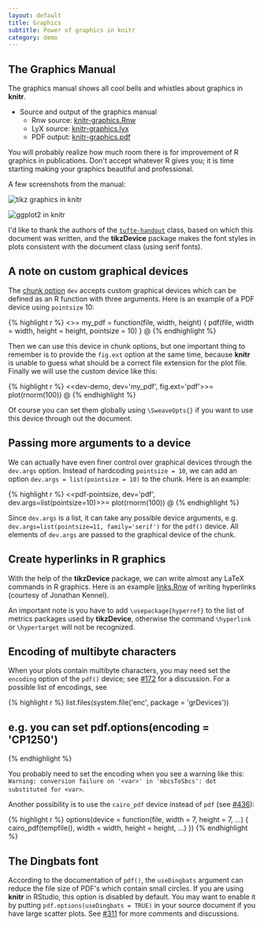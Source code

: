 ```yaml
---
layout: default
title: Graphics
subtitle: Power of graphics in knitr
category: demo
---
```


## The Graphics Manual

The graphics manual shows all cool bells and whistles about graphics in **knitr**.

- Source and output of the graphics manual
  - Rnw source: [knitr-graphics.Rnw](https://github.com/yihui/knitr/blob/master/inst/examples/knitr-graphics.Rnw)
  - LyX source: [knitr-graphics.lyx](https://github.com/yihui/knitr/blob/master/inst/examples/knitr-graphics.lyx)
  - PDF output: [knitr-graphics.pdf](https://bitbucket.org/stat/knitr/downloads/knitr-graphics.pdf)

You will probably realize how much room there is for improvement of R graphics in publications. Don't accept whatever R gives you; it is time starting making your graphics beautiful and professional.

A few screenshots from the manual:

![tikz graphics in knitr](http://i.imgur.com/HCkka.png)

![ggplot2 in knitr](http://i.imgur.com/BTEiu.png)

I'd like to thank the authors of the [`tufte-handout`](http://code.google.com/p/tufte-latex/) class, based on which this document was written, and the **tikzDevice** package makes the font styles in plots consistent with the document class (using serif fonts).

## A note on custom graphical devices

The [chunk option](http://yihui.name/knitr/options) `dev` accepts custom graphical devices which can be defined as an R function with three arguments. Here is an example of a PDF device using `pointsize` 10:

{% highlight r %}
<<custom-dev>>=
my_pdf = function(file, width, height) {
  pdf(file, width = width, height = height, pointsize = 10)
}
@
{% endhighlight %}

Then we can use this device in chunk options, but one important thing to remember is to provide the `fig.ext` option at the same time, because **knitr** is unable to guess what should be a correct file extension for the plot file. Finally we will use the custom device like this:

{% highlight r %}
<<dev-demo, dev='my_pdf', fig.ext='pdf'>>=
plot(rnorm(100))
@
{% endhighlight %}

Of course you can set them globally using `\SweaveOpts{}` if you want to use this device through out the document.

## Passing more arguments to a device

We can actually have even finer control over graphical devices through the `dev.args` option. Instead of hardcoding `pointsize = 10`, we can add an option `dev.args = list(pointsize = 10)` to the chunk. Here is an example:

{% highlight r %}
<<pdf-pointsize, dev='pdf', dev.args=list(pointsize=10)>>=
plot(rnorm(100))
@
{% endhighlight %}

Since `dev.args` is a list, it can take any possible device arguments, e.g. `dev.args=list(pointsize=11, family='serif')` for the `pdf()` device. All elements of `dev.args` are passed to the graphical device of the chunk.

## Create hyperlinks in R graphics

With the help of the **tikzDevice** package, we can write almost any LaTeX commands in R graphics. Here is an example [links.Rnw](https://gist.github.com/1937313) of writing hyperlinks (courtesy of Jonathan Kennel).

An important note is you have to add `\usepackage{hyperref}` to the list of metrics packages used by **tikzDevice**, otherwise the command `\hyperlink` or `\hypertarget` will not be recognized.

## Encoding of multibyte characters

When your plots contain multibyte characters, you may need set the `encoding` option of the `pdf()` device; see [#172](https://github.com/yihui/knitr/issues/172) for a discussion. For a possible list of encodings, see

{% highlight r %}
list.files(system.file('enc', package = 'grDevices'))
## e.g. you can set pdf.options(encoding = 'CP1250')
{% endhighlight %}

You probably need to set the encoding when you see a warning like this: `Warning: conversion failure on '<var>' in 'mbcsToSbcs': dot substituted for <var>`.

Another possibility is to use the `cairo_pdf` device instead of `pdf` (see [#436](https://github.com/yihui/knitr/issues/436)):

{% highlight r %}
options(device = function(file, width = 7, height = 7, ...) {
  cairo_pdf(tempfile(), width = width, height = height, ...)
})
{% endhighlight %}

## The Dingbats font

According to the documentation of `pdf()`, the `useDingbats` argument can reduce the file size of PDF's which contain small circles. If you are using **knitr** in RStudio, this option is disabled by default. You may want to enable it by putting `pdf.options(useDingbats = TRUE)` in your source document if you have large scatter plots. See [#311](https://github.com/yihui/knitr/issues/311) for more comments and discussions.


